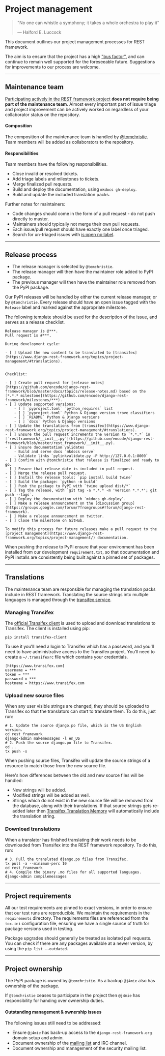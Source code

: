 # Project management

> "No one can whistle a symphony; it takes a whole orchestra to play it"
>
> &mdash; Halford E. Luccock

This document outlines our project management processes for REST framework.

The aim is to ensure that the project has a high
["bus factor"][bus-factor], and can continue to remain well supported for the foreseeable future. Suggestions for improvements to our process are welcome.

---

## Maintenance team

[Participating actively in the REST framework project](contributing.md) **does not require being part of the maintenance team**. Almost every important part of issue triage and project improvement can be actively worked on regardless of your collaborator status on the repository.

#### Composition

The composition of the maintenance team is handled by [@tomchristie](https://github.com/encode/). Team members will be added as collaborators to the repository.

#### Responsibilities

Team members have the following responsibilities.

* Close invalid or resolved tickets.
* Add triage labels and milestones to tickets.
* Merge finalized pull requests.
* Build and deploy the documentation, using `mkdocs gh-deploy`.
* Build and update the included translation packs.

Further notes for maintainers:

* Code changes should come in the form of a pull request - do not push directly to master.
* Maintainers should typically not merge their own pull requests.
* Each issue/pull request should have exactly one label once triaged.
* Search for un-triaged issues with [is:open no:label][un-triaged].

---

## Release process

* The release manager is selected by `@tomchristie`.
* The release manager will then have the maintainer role added to PyPI package.
* The previous manager will then have the maintainer role removed from the PyPI package.

Our PyPI releases will be handled by either the current release manager, or by `@tomchristie`. Every release should have an open issue tagged with the `Release` label and marked against the appropriate milestone.

The following template should be used for the description of the issue, and serves as a release checklist.

    Release manager is @***.
    Pull request is #***.

    During development cycle:

    - [ ] Upload the new content to be translated to [transifex](https://www.django-rest-framework.org/topics/project-management/#translations).


    Checklist:

    - [ ] Create pull request for [release notes](https://github.com/encode/django-rest-framework/blob/master/docs/topics/release-notes.md) based on the [*.*.* milestone](https://github.com/encode/django-rest-framework/milestones/***).
    - [ ] Update supported versions:
        - [ ] `pyproject.toml` `python_requires` list
        - [ ] `pyproject.toml` Python & Django version trove classifiers
        - [ ] `README` Python & Django versions
        - [ ] `docs` Python & Django versions
    - [ ] Update the translations from [transifex](https://www.django-rest-framework.org/topics/project-management/#translations).
    - [ ] Ensure the pull request increments the version to `*.*.*` in [`restframework/__init__.py`](https://github.com/encode/django-rest-framework/blob/master/rest_framework/__init__.py).
    - [ ] Ensure documentation validates
        - Build and serve docs `mkdocs serve`
        - Validate links `pylinkvalidate.py -P http://127.0.0.1:8000`
    - [ ] Confirm with @tomchristie that release is finalized and ready to go.
    - [ ] Ensure that release date is included in pull request.
    - [ ] Merge the release pull request.
    - [ ] Install the release tools: `pip install build twine`
    - [ ] Build the package: `python -m build`
    - [ ] Push the package to PyPI with `twine upload dist/*`
    - [ ] Tag the release, with `git tag -a *.*.* -m 'version *.*.*'; git push --tags`.
    - [ ] Deploy the documentation with `mkdocs gh-deploy`.
    - [ ] Make a release announcement on the [discussion group](https://groups.google.com/forum/?fromgroups#!forum/django-rest-framework).
    - [ ] Make a release announcement on twitter.
    - [ ] Close the milestone on GitHub.

    To modify this process for future releases make a pull request to the [project management](https://www.django-rest-framework.org/topics/project-management/) documentation.

When pushing the release to PyPI ensure that your environment has been installed from our development `requirement.txt`, so that documentation and PyPI installs are consistently being built against a pinned set of packages.

---

## Translations

The maintenance team are responsible for managing the translation packs include in REST framework. Translating the source strings into multiple languages is managed through the [transifex service][transifex-project].

### Managing Transifex

The [official Transifex client][transifex-client] is used to upload and download translations to Transifex. The client is installed using pip:

    pip install transifex-client

To use it you'll need a login to Transifex which has a password, and you'll need to have administrative access to the Transifex project. You'll need to create a `~/.transifexrc` file which contains your credentials.

    [https://www.transifex.com]
    username = ***
    token = ***
    password = ***
    hostname = https://www.transifex.com

### Upload new source files

When any user visible strings are changed, they should be uploaded to Transifex so that the translators can start to translate them. To do this, just run:

    # 1. Update the source django.po file, which is the US English version.
    cd rest_framework
    django-admin makemessages -l en_US
    # 2. Push the source django.po file to Transifex.
    cd ..
    tx push -s

When pushing source files, Transifex will update the source strings of a resource to match those from the new source file.

Here's how differences between the old and new source files will be handled:

* New strings will be added.
* Modified strings will be added as well.
* Strings which do not exist in the new source file will be removed from the database, along with their translations. If that source strings gets re-added later then [Transifex Translation Memory][translation-memory] will automatically include the translation string.

### Download translations

When a translator has finished translating their work needs to be downloaded from Transifex into the REST framework repository. To do this, run:

    # 3. Pull the translated django.po files from Transifex.
    tx pull -a --minimum-perc 10
    cd rest_framework
    # 4. Compile the binary .mo files for all supported languages.
    django-admin compilemessages

---

## Project requirements

All our test requirements are pinned to exact versions, in order to ensure that our test runs are reproducible. We maintain the requirements in the `requirements` directory. The requirements files are referenced from the `tox.ini` configuration file, ensuring we have a single source of truth for package versions used in testing.

Package upgrades should generally be treated as isolated pull requests. You can check if there are any packages available at a newer version, by using the `pip list --outdated`.

---

## Project ownership

The PyPI package is owned by `@tomchristie`. As a backup `@j4mie` also has ownership of the package.

If `@tomchristie` ceases to participate in the project then `@j4mie` has responsibility for handing over ownership duties.

#### Outstanding management & ownership issues

The following issues still need to be addressed:

* Ensure `@j4mie` has back-up access to the `django-rest-framework.org` domain setup and admin.
* Document ownership of the [mailing list][mailing-list] and IRC channel.
* Document ownership and management of the security mailing list.

[bus-factor]: https://en.wikipedia.org/wiki/Bus_factor
[un-triaged]: https://github.com/encode/django-rest-framework/issues?q=is%3Aopen+no%3Alabel
[transifex-project]: https://www.transifex.com/projects/p/django-rest-framework/
[transifex-client]: https://pypi.org/project/transifex-client/
[translation-memory]: http://docs.transifex.com/guides/tm#let-tm-automatically-populate-translations
[mailing-list]: https://groups.google.com/forum/#!forum/django-rest-framework

